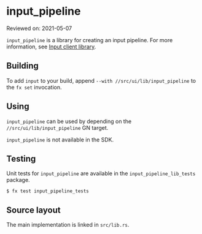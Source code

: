 # input_pipeline

Reviewed on: 2021-05-07

`input_pipeline` is a library for creating an input pipeline. For more information, 
see [Input client library](/docs/concepts/session/input.md).

## Building
To add `input` to your build, append `--with //src/ui/lib/input_pipeline` to the
`fx set` invocation.

## Using
`input_pipeline` can be used by depending on the `//src/ui/lib/input_pipeline` GN target.

`input_pipeline` is not available in the SDK.

## Testing
Unit tests for `input_pipeline` are available in the `input_pipeline_lib_tests` package.

```shell
$ fx test input_pipeline_tests
```

## Source layout
The main implementation is linked in `src/lib.rs`.
